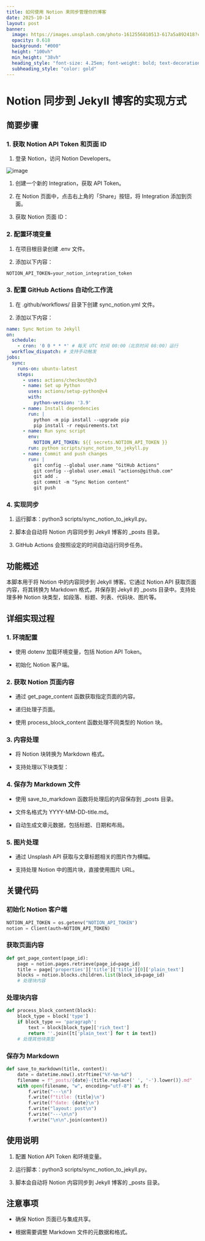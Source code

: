 ```yaml
---
title: 如何使用 Notion 来同步管理你的博客
date: 2025-10-14
layout: post
banner:
  image: https://images.unsplash.com/photo-1612556810513-617a5a892418?crop=entropy&cs=tinysrgb&fit=max&fm=jpg&ixid=M3w2OTIwMzJ8MHwxfHJhbmRvbXx8fHx8fHx8fDE3NjA0NjY2NjR8&ixlib=rb-4.1.0&q=80&w=1080
  opacity: 0.618
  background: "#000"
  height: "100vh"
  min_height: "38vh"
  heading_style: "font-size: 4.25em; font-weight: bold; text-decoration: underline"
  subheading_style: "color: gold"
---
```


# Notion 同步到 Jekyll 博客的实现方式

## 简要步骤

### 1. 获取 Notion API Token 和页面 ID

1. 登录 Notion，访问 Notion Developers。

![image](https://prod-files-secure.s3.us-west-2.amazonaws.com/a7a0cc5a-89b9-4cda-8686-1fba0ca52f40/d19c1afe-dea5-4312-9333-786b0ba83054/image.png?X-Amz-Algorithm=AWS4-HMAC-SHA256&X-Amz-Content-Sha256=UNSIGNED-PAYLOAD&X-Amz-Credential=ASIAZI2LB466UNV2ICPJ%2F20251014%2Fus-west-2%2Fs3%2Faws4_request&X-Amz-Date=20251014T183104Z&X-Amz-Expires=3600&X-Amz-Security-Token=IQoJb3JpZ2luX2VjELn%2F%2F%2F%2F%2F%2F%2F%2F%2F%2FwEaCXVzLXdlc3QtMiJGMEQCIHM3RxCZcz8tuLQKIxylwTLSUMHpM%2FNdVOrVr1UEG31TAiB1vC2mYRMQhc7i221Ra40EmhQC0%2FZ2QwbMyr5iAAKOHyr%2FAwhiEAAaDDYzNzQyMzE4MzgwNSIMRcltMbAPLaf2TpnKKtwD4nn6JjmHcWV%2BkEbgwy%2FiVRfCRqisanjmNnSArXnQE3BJ%2BCZzLL8SplmSmOdsJdhBBnh%2B6FCpGi97W0%2Fla7hHBkIgNOITZvhX%2BzPJxOWfToKjjc0gqyQrBz0l%2B0tCbDpFqBtOwH%2F%2FufAh7ulVDoxGyWmSSG4HdWziyiaKzm8Sd2KpqXyNewvfU051DEiRDifsF3Sz7zcy4QbkMvfnBz1NjgSfwnqAtkS14zYYHDeZDgjZIsH1v91eLI4N%2B2%2BUf8TKBhFnFLS0CBWLKtPGBnfMk3uf7naaUmAVQbZYDkFVrBgLaHrQaFGJCa4%2FAvdkZdxS8irGn723v9T%2FRcroLoBqzxNQwR3AEmRM%2BO8GU4LuQL7et4VnAQq6i4x%2FGXWIaWaiEzCMPsi%2F71qvA5kodwS0ipCeJaAiv7RAFA17%2BfK0x5hxIMsGJS9jZL%2BaGLOPKrjlc3jzDJPfToqXmVmUl2Gh2op8qVaWEUkI%2Byr%2BQAFbSR8k9QbQDGjiz8pKua6xYyZlbIfPMBR8dh%2FziYogsTlIzvWFgMxYc1W7IBT9pqLsZNlEehwq1H833TTnt7b%2B8zR%2FpMu9WJuqdVhCGvCTQd8d3xe3rSRqb5q1ZGunHTrOM7LPWV9xWwhLvgG8150whou6xwY6pgG7mGkSzqSKmp9uM43KCNSXCT%2FaIcBzGm7UKZ4tAX0ioNQq19CQ7AvR00Tje9TKq5SDIrJmyGn1wjHQ34sN7whNGf3CQMckXDbBqgCoiL6hr0gljXjQeCWI%2BZiJyAoYGcKUzGbXVnxkeAH5QoLIbOSjv0EG0vUt0tn%2BrOeYzptyj1zv3My1MAtq1QpV6%2B%2FUhjnOyM%2FUxHCb83h18AgMdmTHdBI875eX&X-Amz-Signature=a6ed4b766a6ca5409fe0be46d9925ece1de601cfbf1520750b4f1c41bc1c0c26&X-Amz-SignedHeaders=host&x-amz-checksum-mode=ENABLED&x-id=GetObject)

1. 创建一个新的 Integration，获取 API Token。

1. 在 Notion 页面中，点击右上角的「Share」按钮，将 Integration 添加到页面。

1. 获取 Notion 页面 ID：


### 2. 配置环境变量

1. 在项目根目录创建 .env 文件。

1. 添加以下内容：

```javascript
NOTION_API_TOKEN=your_notion_integration_token
```

### 3. 配置 GitHub Actions 自动化工作流

1. 在 .github/workflows/ 目录下创建 sync_notion.yml 文件。

1. 添加以下内容：

```yaml
name: Sync Notion to Jekyll
on:
  schedule:
    - cron: '0 0 * * *' # 每天 UTC 时间 00:00（北京时间 08:00）运行
  workflow_dispatch: # 支持手动触发
jobs:
  sync:
    runs-on: ubuntu-latest
    steps:
      - uses: actions/checkout@v3
      - name: Set up Python
        uses: actions/setup-python@v4
        with:
          python-version: '3.9'
      - name: Install dependencies
        run: |
          python -m pip install --upgrade pip
          pip install -r requirements.txt
      - name: Run sync script
        env:
          NOTION_API_TOKEN: ${{ secrets.NOTION_API_TOKEN }}
        run: python scripts/sync_notion_to_jekyll.py
      - name: Commit and push changes
        run: |
          git config --global user.name "GitHub Actions"
          git config --global user.email "actions@github.com"
          git add .
          git commit -m "Sync Notion content"
          git push
```

### 4. 实现同步

1. 运行脚本：python3 scripts/sync_notion_to_jekyll.py。

1. 脚本会自动将 Notion 内容同步到 Jekyll 博客的 _posts 目录。

1. GitHub Actions 会按照设定的时间自动运行同步任务。

## 功能概述

本脚本用于将 Notion 中的内容同步到 Jekyll 博客。它通过 Notion API 获取页面内容，将其转换为 Markdown 格式，并保存到 Jekyll 的 _posts 目录中。支持处理多种 Notion 块类型，如段落、标题、列表、代码块、图片等。

## 详细实现过程

### 1. 环境配置

- 使用 dotenv 加载环境变量，包括 Notion API Token。

- 初始化 Notion 客户端。

### 2. 获取 Notion 页面内容

- 通过 get_page_content 函数获取指定页面的内容。

- 递归处理子页面。

- 使用 process_block_content 函数处理不同类型的 Notion 块。

### 3. 内容处理

- 将 Notion 块转换为 Markdown 格式。

- 支持处理以下块类型：


### 4. 保存为 Markdown 文件

- 使用 save_to_markdown 函数将处理后的内容保存到 _posts 目录。

- 文件名格式为 YYYY-MM-DD-title.md。

- 自动生成文章元数据，包括标题、日期和布局。

### 5. 图片处理

- 通过 Unsplash API 获取与文章标题相关的图片作为横幅。

- 支持处理 Notion 中的图片块，直接使用图片 URL。

## 关键代码

### 初始化 Notion 客户端

```python
NOTION_API_TOKEN = os.getenv("NOTION_API_TOKEN")
notion = Client(auth=NOTION_API_TOKEN)
```

### 获取页面内容

```python
def get_page_content(page_id):
    page = notion.pages.retrieve(page_id=page_id)
    title = page['properties']['title']['title'][0]['plain_text']
    blocks = notion.blocks.children.list(block_id=page_id)
    # 处理块内容
```

### 处理块内容

```python
def process_block_content(block):
    block_type = block['type']
    if block_type == 'paragraph':
        text = block[block_type]['rich_text']
        return ''.join([t['plain_text'] for t in text])
    # 处理其他块类型
```

### 保存为 Markdown

```python
def save_to_markdown(title, content):
    date = datetime.now().strftime("%Y-%m-%d")
    filename = f"_posts/{date}-{title.replace(' ', '-').lower()}.md"
    with open(filename, "w", encoding="utf-8") as f:
        f.write("---\n")
        f.write(f"title: {title}\n")
        f.write(f"date: {date}\n")
        f.write("layout: post\n")
        f.write("---\n\n")
        f.write("\n\n".join(content))
```

## 使用说明

1. 配置 Notion API Token 和环境变量。

1. 运行脚本：python3 scripts/sync_notion_to_jekyll.py。

1. 脚本会自动将 Notion 内容同步到 Jekyll 博客的 _posts 目录。

## 注意事项

- 确保 Notion 页面已与集成共享。

- 根据需要调整 Markdown 文件的元数据和格式。